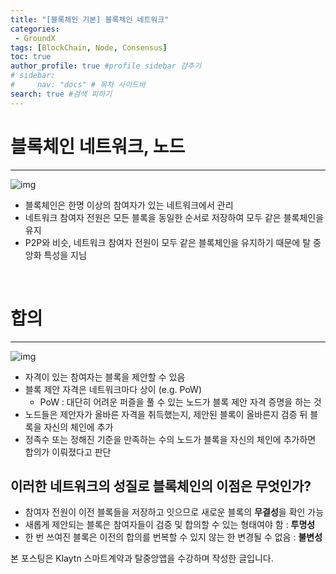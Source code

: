 ```yaml
---
title: "[블록체인 기본] 블록체인 네트워크"
categories:
 - GroundX
tags: [BlockChain, Node, Consensus] 
toc: true
author_profile: true #profile sidebar 감추기
# sidebar:
#     nav: "docs" # 목차 사이드바
search: true #검색 피하기
---
```


# **블록체인 네트워크, 노드**

-------------------------



![img](../../images/2022-08-03-gxblockchain3/img-20220803102057606.png)



- 블록체인은 한명 이상의 참여자가 있는 네트워크에서 관리
- 네트워크 참여자 전원은 모든 블록을 동일한 순서로 저장하여 모두 같은 블록체인을 유지
- P2P와 비슷, 네트워크 참여자 전원이 모두 같은 블록체인을 유지하기 때문에 탈 중앙화 특성을 지님

<br>

# **합의**

-------------------------

![img](../../images/2022-08-03-gxblockchain3/img-20220803102057605.png)



- 자격이 있는 참여자는 블록을 제안할 수 있음
- 블록 제안 자격은 네트워크마다 상이 (e.g. PoW)
  - PoW : 대단히 어려운 퍼즐을 풀 수 있는 노드가 블록 제안 자격 증명을 하는 것
- 노드들은 제안자가 올바른 자격을 취득했는지, 제안된 블록이 올바른지 검증 뒤 블록을 자신의 체인에 추가
- 정족수 또는 정해진 기준을 만족하는 수의 노드가 블록을 자신의 체인에 추가하면 합의가 이뤄졌다고 판단



## **이러한 네트워크의 성질로 블록체인의 이점은 무엇인가?**

- 참여자 전원이 이전 블록들을 저장하고 잇으므로 새로운 블록의 **무결성**을 확인 가능
- 새롭게 제안되는 블록은 참여자들이 검증 및 합의할 수 있는 형태여야 함 : **투명성**
- 한 번 쓰여진 블록은 이전의 합의를 번복할 수 있지 않는 한 변경될 수 없음 : **불변성**



<div class="notice">
  <p>본 포스팅은 Klaytn 스마트계약과 탈중앙앱을 수강하며 작성한 글입니다.</p>
</div>